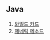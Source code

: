 ## Java

1. [와일드 카드](https://sangwoo0727.github.io/java/JAVA-41_wildcard/)
2. [제네릭 메소드](https://sangwoo0727.github.io/java/JAVA-42_genericMethod/)

